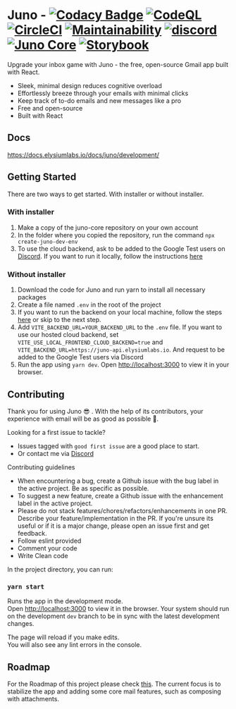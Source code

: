 # Juno - [![Codacy Badge](https://app.codacy.com/project/badge/Grade/8cf13c07c4294ab9acad70f593c88259)](https://www.codacy.com/gh/Elysium-Labs-EU/juno-core/dashboard?utm_source=github.com&utm_medium=referral&utm_content=Elysium-Labs-EU/juno-core&utm_campaign=Badge_Grade) [![CodeQL](https://github.com/Elysium-Labs-EU/react-gmail-core/actions/workflows/codeql-analysis.yml/badge.svg)](https://github.com/Elysium-Labs-EU/react-gmail-core/actions/workflows/codeql-analysis.yml) [![CircleCI](https://circleci.com/gh/Elysium-Labs-EU/juno-core/tree/main.svg?style=svg)](https://circleci.com/gh/Elysium-Labs-EU/juno-core/tree/main) [![Maintainability](https://api.codeclimate.com/v1/badges/c56ab6903c629b68bd70/maintainability)](https://codeclimate.com/github/Elysium-Labs-EU/juno-core/maintainability) [![discord](https://img.shields.io/badge/Discord-Community-blueviolet)](https://discord.gg/peRDGMn9xa) [![Juno Core](https://img.shields.io/endpoint?url=https://dashboard.cypress.io/badge/simple/g45j5p&style=flat&logo=cypress)](https://dashboard.cypress.io/projects/g45j5p/runs) [![Storybook](https://cdn.jsdelivr.net/gh/storybookjs/brand@main/badge/badge-storybook.svg)](https://www.chromatic.com/library?appId=62586cc5c8e270003a13772f)

Upgrade your inbox game with Juno - the free, open-source Gmail app built with React.

- Sleek, minimal design reduces cognitive overload
- Effortlessly breeze through your emails with minimal clicks
- Keep track of to-do emails and new messages like a pro
- Free and open-source
- Built with React

## Docs

https://docs.elysiumlabs.io/docs/juno/development/

## Getting Started

There are two ways to get started. With installer or without installer.

### With installer
1. Make a copy of the juno-core repository on your own account
2. In the folder where you copied the repository, run the command `npx create-juno-dev-env`
3. To use the cloud backend, ask to be added to the Google Test users on [Discord](https://discord.gg/peRDGMn9xa). If you want to run it locally, follow the instructions [here](https://github.com/Elysium-Labs-EU/juno-backend-service/blob/main/README.md)

### Without installer

1. Download the code for Juno and run yarn to install all necessary packages
2. Create a file named `.env` in the root of the project
3. If you want to run the backend on your local machine, follow the steps [here](https://github.com/Elysium-Labs-EU/juno-backend-service/blob/main/README.md) or skip to the next step.
4. Add `VITE_BACKEND_URL=YOUR_BACKEND_URL` to the `.env` file. If you want to use our hosted cloud backend, set `VITE_USE_LOCAL_FRONTEND_CLOUD_BACKEND=true` and `VITE_BACKEND_URL=https://juno-api.elysiumlabs.io`. And request to be added to the Google Test users via Discord
5. Run the app using `yarn dev`. Open [http://localhost:3000](http://localhost:3000) to view it in your browser.

## Contributing

Thank you for using Juno 😎 . With the help of its contributors, your experience with email will be as good as possible 🚀.

Looking for a first issue to tackle?

- Issues tagged with `good first issue` are a good place to start.
- Or contact me via [Discord](https://discord.gg/peRDGMn9xa)

Contributing guidelines

- When encountering a bug, create a Github issue with the bug label in the active project. Be as specific as possible.
- To suggest a new feature, create a Github issue with the enhancement label in the active project.
- Please do not stack features/chores/refactors/enhancements in one PR. Describe your feature/implementation in the PR. If you're unsure its useful or if it is a major change, please open an issue first and get feedback.
- Follow eslint provided
- Comment your code
- Write Clean code

In the project directory, you can run:

### `yarn start`

Runs the app in the development mode.\
Open [http://localhost:3000](http://localhost:3000) to view it in the browser.
Your system should run on the development `dev` branch to be in sync with the latest development changes.

The page will reload if you make edits.\
You will also see any lint errors in the console.

## Roadmap

For the Roadmap of this project please check [this](https://github.com/Elysium-Labs-EU/juno-core/projects/1).
The current focus is to stabilize the app and adding some core mail features, such as composing with attachments.
